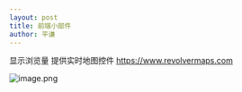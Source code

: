 ```yaml
---
layout: post
title: 前端小部件
author: 平谦
---
```


显示浏览量 提供实时地图控件
https://www.revolvermaps.com

![image.png](http://upload-images.jianshu.io/upload_images/3510862-bda7c00b07d544fa.png?imageMogr2/auto-orient/strip%7CimageView2/2/w/1240)